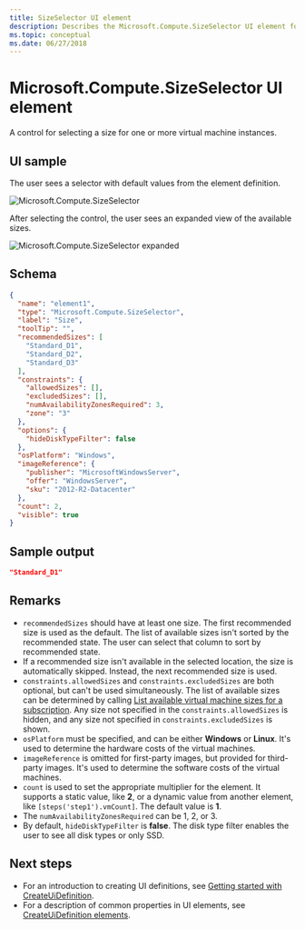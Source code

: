 ```yaml
---
title: SizeSelector UI element
description: Describes the Microsoft.Compute.SizeSelector UI element for Azure portal. Use for selecting the size of a virtual machine.
ms.topic: conceptual
ms.date: 06/27/2018
---
```


# Microsoft.Compute.SizeSelector UI element

A control for selecting a size for one or more virtual machine instances.

## UI sample

The user sees a selector with default values from the element definition.

![Microsoft.Compute.SizeSelector](./media/managed-application-elements/microsoft-compute-sizeselector.png)

After selecting the control, the user sees an expanded view of the available sizes.

![Microsoft.Compute.SizeSelector expanded](./media/managed-application-elements/microsoft-compute-sizeselector-expanded.png)

## Schema

```json
{
  "name": "element1",
  "type": "Microsoft.Compute.SizeSelector",
  "label": "Size",
  "toolTip": "",
  "recommendedSizes": [
    "Standard_D1",
    "Standard_D2",
    "Standard_D3"
  ],
  "constraints": {
    "allowedSizes": [],
    "excludedSizes": [],
    "numAvailabilityZonesRequired": 3,
    "zone": "3"
  },
  "options": {
    "hideDiskTypeFilter": false
  },
  "osPlatform": "Windows",
  "imageReference": {
    "publisher": "MicrosoftWindowsServer",
    "offer": "WindowsServer",
    "sku": "2012-R2-Datacenter"
  },
  "count": 2,
  "visible": true
}
```

## Sample output

```json
"Standard_D1"
```

## Remarks

- `recommendedSizes` should have at least one size. The first recommended size is used as the default. The list of available sizes isn't sorted by the recommended state. The user can select that column to sort by recommended state.
- If a recommended size isn't available in the selected location, the size is automatically skipped. Instead, the next recommended size is used.
- `constraints.allowedSizes` and `constraints.excludedSizes` are both optional, but can't be used simultaneously. The list of available sizes can be determined by calling [List available virtual machine sizes for a subscription](/rest/api/compute/virtualmachines/virtualmachines-list-sizes-region). Any size not specified in the `constraints.allowedSizes` is hidden, and any size not specified in `constraints.excludedSizes` is shown.
- `osPlatform` must be specified, and can be either **Windows** or **Linux**. It's used to determine the hardware costs of the virtual machines.
- `imageReference` is omitted for first-party images, but provided for third-party images. It's used to determine the software costs of the virtual machines.
- `count` is used to set the appropriate multiplier for the element. It supports a static value, like **2**, or a dynamic value from another element, like `[steps('step1').vmCount]`. The default value is **1**.
- The `numAvailabilityZonesRequired` can be 1, 2, or 3.
- By default, `hideDiskTypeFilter` is **false**. The disk type filter enables the user to see all disk types or only SSD.

## Next steps

* For an introduction to creating UI definitions, see [Getting started with CreateUiDefinition](create-uidefinition-overview.md).
* For a description of common properties in UI elements, see [CreateUiDefinition elements](create-uidefinition-elements.md).
